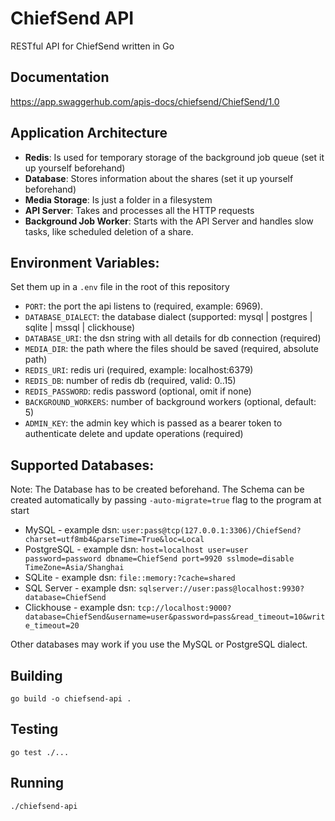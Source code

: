 # ChiefSend API

RESTful API for ChiefSend written in Go

## Documentation

https://app.swaggerhub.com/apis-docs/chiefsend/ChiefSend/1.0

## Application Architecture

- **Redis**: Is used for temporary storage of the background job queue (set it up yourself beforehand)
- **Database**: Stores information about the shares (set it up yourself beforehand)
- **Media Storage**: Is just a folder in a filesystem
- **API Server**: Takes and processes all the HTTP requests
- **Background Job Worker**: Starts with the API Server and handles slow tasks, like scheduled deletion of a share.

## Environment Variables:

Set them up in a `.env` file in the root of this repository

- `PORT`: the port the api listens to (required, example: 6969).
- `DATABASE_DIALECT`: the database dialect (supported: mysql | postgres | sqlite | mssql | clickhouse)
- `DATABASE_URI`: the dsn string with all details for db connection (required)
- `MEDIA_DIR`: the path where the files should be saved (required, absolute path)
- `REDIS_URI`: redis uri (required, example: localhost:6379)
- `REDIS_DB`: number of redis db (required, valid: 0..15)
- `REDIS_PASSWORD`: redis password (optional, omit if none)
- `BACKGROUND_WORKERS`: number of background workers (optional, default: 5)
- `ADMIN_KEY`: the admin key which is passed as a bearer token to authenticate delete and update operations (required)

## Supported Databases:

Note: The Database has to be created beforehand. The Schema can be created automatically by passing `-auto-migrate=true`
flag to the program at start

- MySQL - example dsn: `user:pass@tcp(127.0.0.1:3306)/ChiefSend?charset=utf8mb4&parseTime=True&loc=Local`
- PostgreSQL - example
  dsn: `host=localhost user=user password=password dbname=ChiefSend port=9920 sslmode=disable TimeZone=Asia/Shanghai`
- SQLite - example dsn: `file::memory:?cache=shared`
- SQL Server - example dsn: `sqlserver://user:pass@localhost:9930?database=ChiefSend`
- Clickhouse - example
  dsn: `tcp://localhost:9000?database=ChiefSend&username=user&password=pass&read_timeout=10&write_timeout=20`

Other databases may work if you use the MySQL or PostgreSQL dialect.

## Building

```
go build -o chiefsend-api .
```

## Testing

```
go test ./...
```

## Running

```
./chiefsend-api
```
